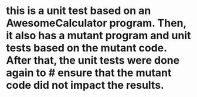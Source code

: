 # this is a unit test based on an AwesomeCalculator program. Then, it also has a mutant program and unit tests based on the mutant code. After that, the unit tests were done again to # ensure that the mutant code did not impact the results.
